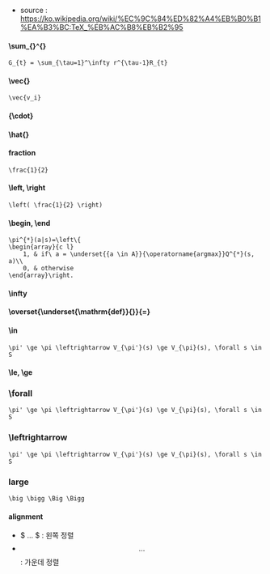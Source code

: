 - source : https://ko.wikipedia.org/wiki/%EC%9C%84%ED%82%A4%EB%B0%B1%EA%B3%BC:TeX_%EB%AC%B8%EB%B2%95
#### \sum_{}^{}
```
G_{t} = \sum_{\tau=1}^\infty r^{\tau-1}R_{t}
```
#### \vec{}
```
\vec{v_i}
```
#### {\cdot}
#### \hat{}
#### fraction
```
\frac{1}{2}
```
#### \left, \right
```
\left( \frac{1}{2} \right)
```
#### \begin, \end
```
\pi^{*}(a|s)=\left\{
\begin{array}{c l}	
    1, & if\ a = \underset{{a \in A}}{\operatorname{argmax}}Q^{*}(s, a)\\
    0, & otherwise
\end{array}\right.
```
#### \infty
#### \overset{\underset{\mathrm{def}}{}}{=}
#### \in
```
\pi' \ge \pi \leftrightarrow V_{\pi'}(s) \ge V_{\pi}(s), \forall s \in S
```
#### \le, \ge
### \forall
```
\pi' \ge \pi \leftrightarrow V_{\pi'}(s) \ge V_{\pi}(s), \forall s \in S
```
### \leftrightarrow
```
\pi' \ge \pi \leftrightarrow V_{\pi'}(s) \ge V_{\pi}(s), \forall s \in S
```
### large
```
\big \bigg \Big \Bigg
```
#### alignment
- $ ... $ : 왼쪽 정렬
- $$ ... $$ : 가운데 정렬
